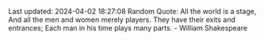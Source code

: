 Last updated: 2024-04-02 18:27:08
Random Quote: All the world is a stage, And all the men and women merely players. They have their exits and entrances; Each man in his time plays many parts. - William Shakespeare
